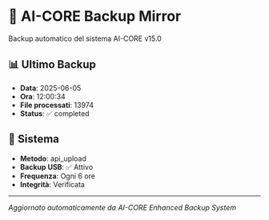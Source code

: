 # 🧬 AI-CORE Backup Mirror

Backup automatico del sistema AI-CORE v15.0

## 📊 Ultimo Backup
- **Data**: 2025-06-05
- **Ora**: 12:00:34
- **File processati**: 13974
- **Status**: ✅ completed

## 🎯 Sistema
- **Metodo**: api_upload
- **Backup USB**: ✅ Attivo
- **Frequenza**: Ogni 6 ore
- **Integrità**: Verificata

---
*Aggiornato automaticamente da AI-CORE Enhanced Backup System*
